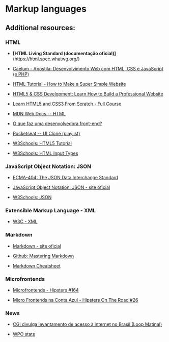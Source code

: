 # Markup languages

## Additional resources:

### HTML

- **[HTML Living Standard (documentação oficial)]**(https://html.spec.whatwg.org/)

- [Caelum - Apostila: Desenvolvimento Web com HTML, CSS e JavaScript (e PHP)](https://www.caelum.com.br/download/caelum-html-css-javascript-php.pdf)

- [HTML Tutorial - How to Make a Super Simple Website](https://youtu.be/PlxWf493en4)

- [HTML5 & CSS Development: Learn How to Build a Professional Website]()

- [Learn HTML5 and CSS3 From Scratch - Full Course](https://youtu.be/mU6anWqZJcc)

- [MDN Web Docs -- HTML](https://developer.mozilla.org/en-US/docs/Web/HTML)

- [O que faz uma desenvolvedora front-end?](https://youtu.be/ZY3-MFxVdEw)

- [Rocketseat -- UI Clone (playlist)](https://www.youtube.com/playlist?list=PL85ITvJ7FLohTZv9cC5-PrZ39Q3cugWqp)

- [W3Schools: HTML5 Tutorial](https://www.w3schools.com/html/)

- [W3Schools: HTML Input Types](https://www.w3schools.com/html/html_form_input_types.asp)


### JavaScript Object Notation: JSON

- [ECMA-404: The JSON Data Interchange Standard](https://www.ecma-international.org/publications/files/ECMA-ST/ECMA-404.pdf)

- [JavaScript Object Notation: JSON - site oficial](https://www.json.org/json-pt.html)

- [W3Schools: JSON](https://www.w3schools.com/js/js_json_intro.asp)

### Extensible Markup Language - XML

- [W3C - XML](https://www.w3.org/XML/)

### Markdown

- [Markdown - site oficial](https://daringfireball.net/projects/markdown/)

- [Github: Mastering Markdown](https://guides.github.com/features/mastering-markdown/)

- [Markdown Cheatsheet](https://github.com/adam-p/markdown-here/wiki/Markdown-Cheatsheet) 

### Microfrontends

- [Microfrontends - Hipsters #164](https://hipsters.tech/microfrontends-hipsters-164/)

- [Micro Frontends na Conta Azul - Hipsters On The Road #26](https://hipsters.tech/micro-frontends-no-conta-azul-hipsters-on-the-road-26/)

### News 

- [CGI divulga levantamento de acesso à internet no Brasil (Loop Matinal)](https://tecnoblog.net/304701/brasil-126-milhoes-pessoas-conectadas-tic-domicilios/)

- [WPO stats](https://wpostats.com/)